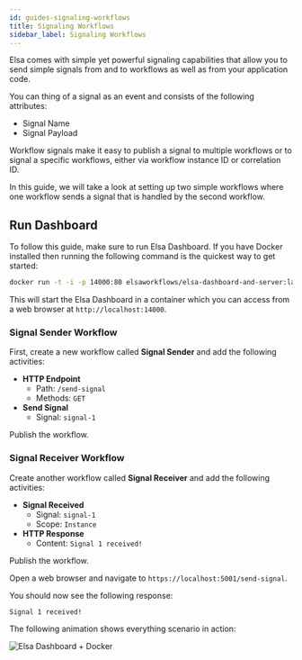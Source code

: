 ```yaml
---
id: guides-signaling-workflows
title: Signaling Workflows 
sidebar_label: Signaling Workflows
---
```


Elsa comes with simple yet powerful signaling capabilities that allow you to send simple signals from and to workflows as well as from your application code.

You can thing of a signal as an event and consists of the following attributes:

* Signal Name
* Signal Payload

Workflow signals make it easy to publish a signal to multiple workflows or to signal a specific workflows, either via workflow instance ID or correlation ID.

In this guide, we will take a look at setting up two simple workflows where one workflow sends a signal that is handled by the second workflow.

## Run Dashboard

To follow this guide, make sure to run Elsa Dashboard. If you have Docker installed then running the following command is the quickest way to get started:

```bash
docker run -t -i -p 14000:80 elsaworkflows/elsa-dashboard-and-server:latest
```

This will start the Elsa Dashboard in a container which you can access from a web browser at `http://localhost:14000`.

### Signal Sender Workflow

First, create a new workflow called **Signal Sender** and add the following activities:

- **HTTP Endpoint**
    - Path: `/send-signal`
    - Methods: `GET`
- **Send Signal**
    - Signal: `signal-1`
    
Publish the workflow.
    
### Signal Receiver Workflow

Create another workflow called **Signal Receiver** and add the following activities:

- **Signal Received**
    - Signal: `signal-1`
    - Scope: `Instance`
- **HTTP Response**
    - Content: `Signal 1 received!`

Publish the workflow.

Open a web browser and navigate to `https://localhost:5001/send-signal`.

You should now see the following response:

```text
Signal 1 received!
```

The following animation shows everything scenario in action:

![Elsa Dashboard + Docker](assets/guides/guides-signaling-workflows-animation-1.gif)
